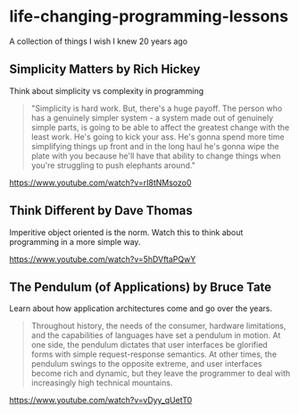 # life-changing-programming-lessons
A collection of things I wish I knew 20 years ago


## Simplicity Matters by Rich Hickey
Think about simplicity vs complexity in programming

> "Simplicity is hard work. But, there's a huge payoff. The person who has a genuinely simpler system - a system made out of genuinely simple parts, is going to be able to affect the greatest change with the least work. He's going to kick your ass. He's gonna spend more time simplifying things up front and in the long haul he's gonna wipe the plate with you because he'll have that ability to change things when you're struggling to push elephants around."

https://www.youtube.com/watch?v=rI8tNMsozo0


## Think Different by Dave Thomas
Imperitive object oriented is the norm. Watch this to think about programming in a more simple way.

https://www.youtube.com/watch?v=5hDVftaPQwY


## The Pendulum (of Applications) by Bruce Tate

Learn about how application architectures come and go over the years.

> Throughout history, the needs of the consumer, hardware limitations, and the capabilities of languages have set a pendulum in motion. At one side, the pendulum dictates that user interfaces be glorified forms with simple request-response semantics. At other times, the pendulum swings to the opposite extreme, and user interfaces become rich and dynamic, but they leave the programmer to deal with increasingly high technical mountains.

https://www.youtube.com/watch?v=vDyy_qUetT0
